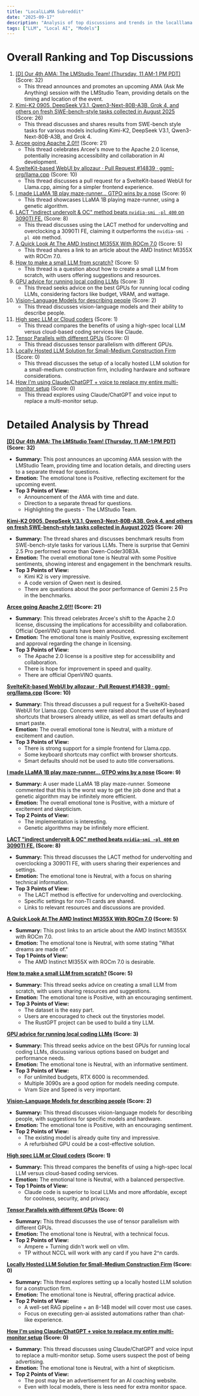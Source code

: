 ```yaml
---
title: "LocalLLaMA Subreddit"
date: "2025-09-17"
description: "Analysis of top discussions and trends in the localllama subreddit"
tags: ["LLM", "Local AI", "Models"]
---
```


# Overall Ranking and Top Discussions
1.  [[D] Our 4th AMA: The LMStudio Team! (Thursday, 11 AM-1 PM PDT)](https://i.redd.it/4xt9enbairpf1.png) (Score: 32)
    *   This thread announces and promotes an upcoming AMA (Ask Me Anything) session with the LMStudio Team, providing details on the timing and location of the event.
2.  [Kimi-K2 0905, DeepSeek V3.1, Qwen3-Next-80B-A3B, Grok 4, and others on fresh SWE-bench–style tasks collected in August 2025](https://www.reddit.com/r/LocalLLaMA/comments/1njjn2a/kimik2_0905_deepseek_v31_qwen3next80ba3b_grok_4/) (Score: 26)
    *   This thread discusses and shares results from SWE-bench style tasks for various models including Kimi-K2, DeepSeek V3.1, Qwen3-Next-80B-A3B, and Grok 4.
3.  [Arcee going Apache 2.0!!!](https://www.reddit.com/r/LocalLLaMA/comments/1njkqdm/arcee_going_apache_20/) (Score: 21)
    *   This thread celebrates Arcee's move to the Apache 2.0 license, potentially increasing accessibility and collaboration in AI development.
4.  [SvelteKit-based WebUI by allozaur · Pull Request #14839 · ggml-org/llama.cpp](https://github.com/ggml-org/llama.cpp/pull/14839) (Score: 10)
    *   This thread discusses a pull request for a SvelteKit-based WebUI for Llama.cpp, aiming for a simpler frontend experience.
5.  [I made LLaMA 1B play maze-runner… GTPO wins by a nose](https://v.redd.it/ctq3xw2tirpf1) (Score: 9)
    *   This thread showcases LLaMA 1B playing maze-runner, using a genetic algorithm.
6.  [LACT "indirect undervolt & OC" method beats `nvidia-smi -pl 400` on 3090TI FE.](https://i.redd.it/h4082k0frrpf1.png) (Score: 8)
    *   This thread discusses using the LACT method for undervolting and overclocking a 3090TI FE, claiming it outperforms the `nvidia-smi -pl 400` method.
7.  [A Quick Look At The AMD Instinct MI355X With ROCm 7.0](https://www.phoronix.com/news/AMD-Instinct-MI355X-ROCm-7.0) (Score: 5)
    *   This thread shares a link to an article about the AMD Instinct MI355X with ROCm 7.0.
8.  [How to make a small LLM from scratch?](https://www.reddit.com/r/LocalLLaMA/comments/1njm4w0/how_to_make_a_small_llm_from_scratch/) (Score: 5)
    *   This thread is a question about how to create a small LLM from scratch, with users offering suggestions and resources.
9.  [GPU advice for running local coding LLMs](https://www.reddit.com/r/LocalLLaMA/comments/1nji6e0/gpu_advice_for_running_local_coding_llms/) (Score: 3)
    *   This thread seeks advice on the best GPUs for running local coding LLMs, considering factors like budget, VRAM, and wattage.
10. [Vision–Language Models for describing people](https://www.reddit.com/r/LocalLLaMA/comments/1njifz0/visionlanguage_models_for_describing_people/) (Score: 2)
    *   This thread discusses vision-language models and their ability to describe people.
11. [High spec LLM or Cloud coders](https://www.reddit.com/r/LocalLLaMA/comments/1njnfqd/high_spec_llm_or_cloud_coders/) (Score: 1)
    *   This thread compares the benefits of using a high-spec local LLM versus cloud-based coding services like Claude.
12. [Tensor Parallels with different GPUs](https://www.reddit.com/r/LocalLLaMA/comments/1nji2vp/tensor_parallels_with_different_gpus/) (Score: 0)
    *   This thread discusses tensor parallelism with different GPUs.
13. [Locally Hosted LLM Solution for Small-Medium Construction Firm](https://www.reddit.com/r/LocalLLaMA/comments/1njkxfi/locally_hosted_llm_solution_for_smallmedium/) (Score: 0)
    *   This thread discusses the setup of a locally hosted LLM solution for a small-medium construction firm, including hardware and software considerations.
14. [How I'm using Claude/ChatGPT + voice to replace my entire multi-monitor setup](https://zackproser.com/blog/2025-ai-engineer-setup) (Score: 0)
    *   This thread explores using Claude/ChatGPT and voice input to replace a multi-monitor setup.

# Detailed Analysis by Thread
**[[D] Our 4th AMA: The LMStudio Team! (Thursday, 11 AM-1 PM PDT)](https://i.redd.it/4xt9enbairpf1.png) (Score: 32)**
*   **Summary:** This post announces an upcoming AMA session with the LMStudio Team, providing time and location details, and directing users to a separate thread for questions.
*   **Emotion:** The emotional tone is Positive, reflecting excitement for the upcoming event.
*   **Top 3 Points of View:**
    *   Announcement of the AMA with time and date.
    *   Direction to a separate thread for questions.
    *   Highlighting the guests - The LMStudio Team.

**[Kimi-K2 0905, DeepSeek V3.1, Qwen3-Next-80B-A3B, Grok 4, and others on fresh SWE-bench–style tasks collected in August 2025](https://www.reddit.com/r/LocalLLaMA/comments/1njjn2a/kimik2_0905_deepseek_v31_qwen3next80ba3b_grok_4/) (Score: 26)**
*   **Summary:** The thread shares and discusses benchmark results from SWE-bench-style tasks for various LLMs. There is surprise that Gemini 2.5 Pro performed worse than Qwen-Coder30B3A.
*   **Emotion:** The overall emotional tone is Neutral with some Positive sentiments, showing interest and engagement in the benchmark results.
*   **Top 3 Points of View:**
    *   Kimi K2 is very impressive.
    *   A code version of Qwen next is desired.
    *   There are questions about the poor performance of Gemini 2.5 Pro in the benchmarks.

**[Arcee going Apache 2.0!!!](https://www.reddit.com/r/LocalLLaMA/comments/1njkqdm/arcee_going_apache_20/) (Score: 21)**
*   **Summary:** This thread celebrates Arcee's shift to the Apache 2.0 license, discussing the implications for accessibility and collaboration. Official OpenVINO quants have been announced.
*   **Emotion:** The emotional tone is mainly Positive, expressing excitement and approval regarding the change in licensing.
*   **Top 3 Points of View:**
    *   The Apache 2.0 license is a positive step for accessibility and collaboration.
    *   There is hope for improvement in speed and quality.
    *   There are official OpenVINO quants.

**[SvelteKit-based WebUI by allozaur · Pull Request #14839 · ggml-org/llama.cpp](https://github.com/ggml-org/llama.cpp/pull/14839) (Score: 10)**
*   **Summary:** This thread discusses a pull request for a SvelteKit-based WebUI for Llama.cpp. Concerns were raised about the use of keyboard shortcuts that browsers already utilize, as well as smart defaults and smart paste.
*   **Emotion:** The overall emotional tone is Neutral, with a mixture of excitement and caution.
*   **Top 3 Points of View:**
    *   There is strong support for a simple frontend for Llama.cpp.
    *   Some keyboard shortcuts may conflict with browser shortcuts.
    *   Smart defaults should not be used to auto title conversations.

**[I made LLaMA 1B play maze-runner… GTPO wins by a nose](https://v.redd.it/ctq3xw2tirpf1) (Score: 9)**
*   **Summary:** A user made LLaMA 1B play maze-runner. Someone commented that this is the worst way to get the job done and that a genetic algorithm may be infinitely more efficient.
*   **Emotion:** The overall emotional tone is Positive, with a mixture of excitement and skepticism.
*   **Top 2 Points of View:**
    *   The implementation is interesting.
    *   Genetic algorithms may be infinitely more efficient.

**[LACT "indirect undervolt & OC" method beats `nvidia-smi -pl 400` on 3090TI FE.](https://i.redd.it/h4082k0frrpf1.png) (Score: 8)**
*   **Summary:** This thread discusses the LACT method for undervolting and overclocking a 3090TI FE, with users sharing their experiences and settings.
*   **Emotion:** The emotional tone is Neutral, with a focus on sharing technical information.
*   **Top 3 Points of View:**
    *   The LACT method is effective for undervolting and overclocking.
    *   Specific settings for non-TI cards are shared.
    *   Links to relevant resources and discussions are provided.

**[A Quick Look At The AMD Instinct MI355X With ROCm 7.0](https://www.phoronix.com/news/AMD-Instinct-MI355X-ROCm-7.0) (Score: 5)**
*   **Summary:** This post links to an article about the AMD Instinct MI355X with ROCm 7.0.
*   **Emotion:** The emotional tone is Neutral, with some stating "What dreams are made of."
*   **Top 1 Points of View:**
    *   The AMD Instinct MI355X with ROCm 7.0 is desirable.

**[How to make a small LLM from scratch?](https://www.reddit.com/r/LocalLLaMA/comments/1njm4w0/how_to_make_a_small_llm_from_scratch/) (Score: 5)**
*   **Summary:** This thread seeks advice on creating a small LLM from scratch, with users sharing resources and suggestions.
*   **Emotion:** The emotional tone is Positive, with an encouraging sentiment.
*   **Top 3 Points of View:**
    *   The dataset is the easy part.
    *   Users are encouraged to check out the tinystories model.
    *   The RustGPT project can be used to build a tiny LLM.

**[GPU advice for running local coding LLMs](https://www.reddit.com/r/LocalLLaMA/comments/1nji6e0/gpu_advice_for_running_local_coding_llms/) (Score: 3)**
*   **Summary:** This thread seeks advice on the best GPUs for running local coding LLMs, discussing various options based on budget and performance needs.
*   **Emotion:** The emotional tone is Neutral, with an informative sentiment.
*   **Top 3 Points of View:**
    *   For unlimited budgets, RTX 6000 is recommended.
    *   Multiple 3090s are a good option for models needing compute.
    *   Vram Size and Speed is very important.

**[Vision–Language Models for describing people](https://www.reddit.com/r/LocalLLaMA/comments/1njifz0/visionlanguage_models_for_describing_people/) (Score: 2)**
*   **Summary:** This thread discusses vision-language models for describing people, with suggestions for specific models and hardware.
*   **Emotion:** The emotional tone is Positive, with an encouraging sentiment.
*   **Top 2 Points of View:**
    *   The existing model is already quite tiny and impressive.
    *   A refurbished GPU could be a cost-effective solution.

**[High spec LLM or Cloud coders](https://www.reddit.com/r/LocalLLaMA/comments/1njnfqd/high_spec_llm_or_cloud_coders/) (Score: 1)**
*   **Summary:** This thread compares the benefits of using a high-spec local LLM versus cloud-based coding services.
*   **Emotion:** The emotional tone is Neutral, with a balanced perspective.
*   **Top 1 Points of View:**
    *   Claude code is superior to local LLMs and more affordable, except for coolness, security, and privacy.

**[Tensor Parallels with different GPUs](https://www.reddit.com/r/LocalLLaMA/comments/1nji2vp/tensor_parallels_with_different_gpus/) (Score: 0)**
*   **Summary:** This thread discusses the use of tensor parallelism with different GPUs.
*   **Emotion:** The emotional tone is Neutral, with a technical focus.
*   **Top 2 Points of View:**
    *   Ampere + Turning didn't work well on vllm.
    *   TP without NCCL will work with any card if you have 2^n cards.

**[Locally Hosted LLM Solution for Small-Medium Construction Firm](https://www.reddit.com/r/LocalLLaMA/comments/1njkxfi/locally_hosted_llm_solution_for_smallmedium/) (Score: 0)**
*   **Summary:** This thread explores setting up a locally hosted LLM solution for a construction firm.
*   **Emotion:** The emotional tone is Neutral, offering practical advice.
*   **Top 2 Points of View:**
    *   A well-set RAG pipeline + an 8-14B model will cover most use cases.
    *   Focus on executing gen-ai assisted automations rather than chat-like experience.

**[How I'm using Claude/ChatGPT + voice to replace my entire multi-monitor setup](https://zackproser.com/blog/2025-ai-engineer-setup) (Score: 0)**
*   **Summary:** This thread discusses using Claude/ChatGPT and voice input to replace a multi-monitor setup. Some users suspect the post of being advertising.
*   **Emotion:** The emotional tone is Neutral, with a hint of skepticism.
*   **Top 2 Points of View:**
    *   The post may be an advertisement for an AI coaching website.
    *   Even with local models, there is less need for extra monitor space.
